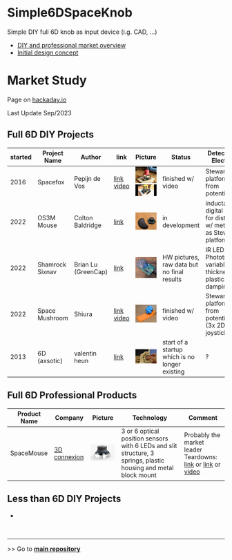 # Simple6DSpaceKnob

Simple DIY full 6D knob as input device (i.g. CAD, ...)

- [DIY and professional market overview](market.md)
- [Initial design concept](concept.md)


# Market Study
Page on [hackaday.io](https://hackaday.io/pages/1354157)

Last Update Sep/2023

## Full 6D DIY Projects
| started | Project Name	| Author | link | Picture | Status | Detection and Electronics |	Mechanics |
| --- | ------------  |  ------ | --- | --- | --- | --- | --- |
| 2016 | Spacefox | Pepijn de Vos | [link](https://github.com/pepijndevos/spacefox) <br> [video](https://www.youtube.com/watch?v=rLTWWPftyac) | ![Spacefox V1](images/spacefox_v1.png) <br> ![Spacefox V2](images/spacefox_v2.jpg) | finished w/ video |Stewart platform made from potentiometers | 3D prints & cuts from triplex |
| 2022 | OS3M Mouse	| Colton Baldridge | [link](https://hackaday.io/project/187172-os3m-mouse) | ![OS3M Mouse](images/OS3M_Mouse.png) | in development | inductance to digital sensors for distance to w/ metal object as Stewart platform | 3D print (included printed spring mechanism) |
| 2022 | Shamrock Sixnav	| Brian Lu <br> (GreenCap)	| [link](https://www.electromaker.io/project/view/shamrock-sixnav-low-cost-compatible-6dof-space-mouse) | ![Shamrock Sixnav](images/Sixnav.png) | HW pictures, raw data but no final results | IR LED + Phototransistor, variable thickness plastics (IR damping) | 3D printing + Springs|
| 2022 | Space Mushroom	| Shiura | [link](https://www.instructables.com/Space-Mushroom-Full-6-DOFs-Controller-for-CAD-Appl/) <br> [video](https://www.youtube.com/watch?v=Vs6Xte4gOxk) | ![Space Muishroom](images/Space_Mushroom.png) | finished w/ video |Stewart platform made from potentiometers (3x 2D analog joysticks) | 3D printed |
|2013 | 6D (axsotic) | valentin heun | [link](http://valentinheun.com/portfolio/6d/) | ![6D axsotic](images/6D_axsotic.png) |  start of a startup which is no longer existing  | ? | 3D printed ? |

	

## Full 6D Professional Products

| Product Name	| Company | Picture | Technology | Comment |
| ------------  |  ------ | --- | --- | --- |
| SpaceMouse | [3D connexion](https://3dconnexion.com/de/) | ![Space Mouse](images/Space_Mouse.png) | 3 or 6 optical position sensors with 6 LEDs and slit structure, 3 springs, plastic housing and metal block mount | Probably the market leader <br> Teardowns: [link](https://www.alvarez-engineer.com/2022/03/20/spacenavigator-teardown/) or [link](https://www.fictiv.com/teardowns/spacenavigator-3d-mouse-teardown) or [video](https://www.youtube.com/watch?v=1R7NCH_1UDI)

## Less than 6D DIY Projects

- 


<br><hr/> 
\>> Go to **[main repository](https://github.com/BastelBaus/Simple6DSpaceKnob)**
